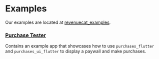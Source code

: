 # Examples
Our examples are located at [revenuecat_examples](https://github.com/RevenueCat/purchases-flutter/tree/main/revenuecat_examples).

### [Purchase Tester](https://github.com/RevenueCat/purchases-flutter/tree/main/revenuecat_examples/purchase_tester)

Contains an example app that showcases how to use `purchases_flutter` and `purchases_ui_flutter` to display a paywall and make purchases.
